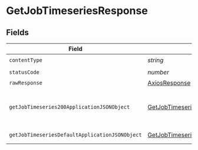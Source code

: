 # GetJobTimeseriesResponse


## Fields

| Field                                                                                                       | Type                                                                                                        | Required                                                                                                    | Description                                                                                                 |
| ----------------------------------------------------------------------------------------------------------- | ----------------------------------------------------------------------------------------------------------- | ----------------------------------------------------------------------------------------------------------- | ----------------------------------------------------------------------------------------------------------- |
| `contentType`                                                                                               | *string*                                                                                                    | :heavy_check_mark:                                                                                          | N/A                                                                                                         |
| `statusCode`                                                                                                | *number*                                                                                                    | :heavy_check_mark:                                                                                          | N/A                                                                                                         |
| `rawResponse`                                                                                               | [AxiosResponse](https://axios-http.com/docs/res_schema)                                                     | :heavy_minus_sign:                                                                                          | N/A                                                                                                         |
| `getJobTimeseries200ApplicationJSONObject`                                                                  | [GetJobTimeseries200ApplicationJSON](../../models/operations/getjobtimeseries200applicationjson.md)         | :heavy_minus_sign:                                                                                          | An array of timeseries data, one entry per job.                                                             |
| `getJobTimeseriesDefaultApplicationJSONObject`                                                              | [GetJobTimeseriesDefaultApplicationJSON](../../models/operations/getjobtimeseriesdefaultapplicationjson.md) | :heavy_minus_sign:                                                                                          | Error response.                                                                                             |